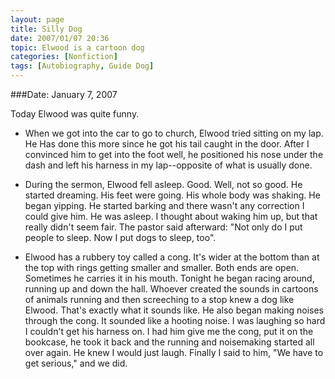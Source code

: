 ```yaml
---
layout: page
title: Silly Dog
date: 2007/01/07 20:36
topic: Elwood is a cartoon dog
categories: [Nonfiction]
tags: [Autobiography, Guide Dog]
---
```


###Date: January 7, 2007 

Today Elwood was quite funny.

* When we got into the car to go to church, Elwood tried sitting on my lap. He 
Has done this more since he got his tail caught in the door. After I convinced 
him to get into the foot well, he positioned his nose under the dash and left his harness in my lap--opposite of what is usually done.

* During the sermon, Elwood fell asleep. Good. Well, not so good. He started 
dreaming. His feet were going. His whole body was shaking. He began yipping. He 
started barking and there wasn't any correction I could give him. He was asleep. I 
thought about waking him up, but that really didn't seem fair. The pastor said 
afterward: "Not only do I put people to sleep. Now I put dogs to sleep, too".

* Elwood has a rubbery toy called a cong. It's wider at the bottom than at the
 top with rings getting smaller and smaller. Both ends are open. Sometimes he 
carries it in his mouth. Tonight he began racing around, running up and down the 
hall. Whoever created the sounds in cartoons of animals running and then 
screeching to a stop knew a dog like Elwood. That's exactly what it sounds like. He 
also began making noises through the cong. It sounded like a hooting noise. I was 
laughing so hard I couldn't get his harness on. I had him give me the cong, put 
it on the bookcase, he took it back and the running and noisemaking started all 
over again. He knew I would just laugh. Finally I said to him, "We have to get 
serious," and we did.
